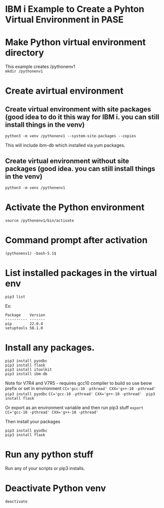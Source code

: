 # IBM i Example to Create a Pyhton Virtual Environment in PASE

# Make Python virtual environment directory
This example creates /pythonenv1   
```mkdir /pythonenv1```

# Create avirtual environment

## Create virtual environment with site packages (good idea to do it this way for IBM i. you can still install things in the venv)
```python3 -m venv /pythonenv1 --system-site-packages --copies```

This will include ibm-db which installed via yum packages.

## Create virtual environment without site packages (good idea. you can still install things in the venv)
```python3 -m venv /pythonenv1```

# Activate the Python environment
```source /pythonenv1/bin/activate```

# Command prompt after activation
```(pythonenv1) -bash-5.1$```

# List installed packages in the virtual env
```pip3 list```

Ex:
```
Package    Version
---------- -------
pip        22.0.4
setuptools 58.1.0
```

# Install any packages. 
```
pip3 install pyodbc
pip3 install flask
pip3 install itoolkit
pip3 install ibm-db
```

Note for V7R4 and V7R5 - requires gcc10 compiler to build so use beow prefix or set in environment
```CC='gcc-10 -pthread' CXX='g++-10 -pthread'  pip3 install pyodbc```
```CC='gcc-10 -pthread' CXX='g++-10 -pthread'  pip3 install flask```

Or export as an environment variable and then run pip3 stuff
```export CC='gcc-10 -pthread' CXX='g++-10 -pthread'```

Then install your packages
```
pip3 install pyodbc
pip3 install flask
```

# Run any python stuff
Run any of your scripts or pip3 installs. 

# Deactivate Python venv
```deactivate ```
